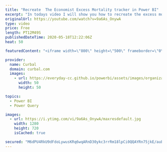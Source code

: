 ```yaml
---
title: "Recreate  The Economist Excess Mortality tracker in Power BI"
excerpt: "In todays video I will show you how to recreate the excess mortality tracker using their data source: The economist excess deaths tracker: https://github.com/TheEconomist/covid-19-excess-deaths-tracker  Get covid data:  https://www.youtube.com/watch?v=4vfAz7XDuH0  Tutorial on functions: https://www.youtube.com/watch?v=Ar_fV_oXSNs"
originalUrl: https://youtube.com/watch?v=9a6As_OnywA
type: video
price: Free
length: PT12M49S
publishedDateTime: 2020-05-18T12:22:06Z
heat: 50

featuredContent: "<iframe width=\"800\" height=\"500\" frameborder=\"0\" src=\"https://www.youtube.com/embed/9a6As_OnywA\" allow=\"accelerometer; autoplay; encrypted-media; gyroscope; picture-in-picture\" allowfullscreen></iframe>"

provider:
  name: Curbal
  domain: curbal.com
  images:
    - url: https://everyday-cc.github.io/powerbi/assets/images/organizations/curbal.com-50x50.jpg
      width: 50
      height: 50

topics:
  - Power BI
  - Power Query

images:
  - url: https://i.ytimg.com/vi/9a6As_OnywA/maxresdefault.jpg
    width: 1280
    height: 720
    isCached: true

secured: "M6dPU4RkU9dFdoLywusKRq6wqARnD30ykc3rrRm18lpCi0QQAYRn75jkE/auEYtiJhbS+uNcmNioOgtjncp1085/cMmNRBPic8h0h9K+A+RwYcvVSNuhg5gnr9BFeILkt0zDmDmJl9oA2soGT4qBLezZzm37tTWx/6QGPhQXcPe2HqkCMbIVYS6gOo/mgCcT3sSoZkzg0d7raG5/whIoDK+QItxDxYBfUgF7DgmFKDnr4keVMDd1p7VxOF8h0Ieyqx/nx7KUHFt9oMsQNR9Xs394Kuokfyo/DS+Vho9wmapwlc+oiZ+nho/dFVdfp0sGFbvm7MBfJ3/dfpHA6PQ5f/41/YZiPQNt2sxA1uwUQQ3WCEc9Y4N0lX6zgDXsdHWFV7uCqyHBdAajPoAD+uoJk4BwnPUXPaWf3RO5fEwwKNY=;Y7QxlU7HyQek282OfWD+OA=="
---
```


